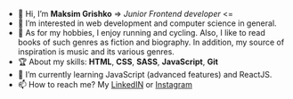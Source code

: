 - 👋 Hi, I’m **Maksim Grishko** => *Junior Frontend developer* <=
- 👀 I’m interested in web development and computer science in general.
- 📐 As for my hobbies, I enjoy running and cycling. Also, I like to read books of such genres as fiction and biography. In addition, my source of inspiration is music and its various genres.
- 🏆 About my skills: **HTML**, **CSS**, **SASS**, **JavaScript**, **Git**
- 🌱 I’m currently learning JavaScript (advanced features) and ReactJS.
- 📫 How to reach me? My [LinkedIN](https://www.linkedin.com/in/maksim-grishko-b77988238/) or [Instagram](https://www.instagram.com/mks.grishko/)

<!---
mksgr/mksgr is a ✨ special ✨ repository because its `README.md` (this file) appears on your GitHub profile.
You can click the Preview link to take a look at your changes.
--->

